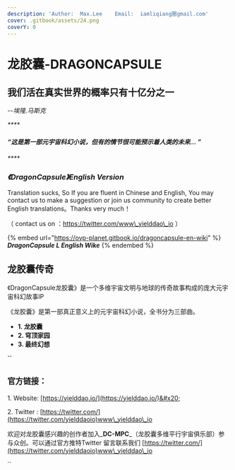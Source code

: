 ```yaml
---
description: 'Author:  Max.Lee    Email:  iamliqiang圈gmail.com'
cover: .gitbook/assets/24.png
coverY: 0
---
```


# 龙胶囊-DRAGONCAPSULE

## 我们活在真实世界的概率只有十亿分之一

&#x20; _--埃隆.马斯克_    &#x20;

_****_

#### _“这是第一部元宇宙科幻小说，但有的情节很可能预示着人类的未来... ”_

_****_

### _**《DragonCapsule》English Version**_

Translation sucks, So If you are fluent in Chinese and English, You may contact us to make a suggestion or join us community to create better English translations。Thanks very much！

（ contact us on ：https://twitter.com/www\_yielddao\_io ）

{% embed url="https://ovp-planet.gitbook.io/dragoncapsule-en-wiki" %}
_**DragonCapsule L English Wike**_
{% endembed %}

## 龙胶囊传奇

《DragonCapsule龙胶囊》是一个多维宇宙文明与地球的传奇故事构成的庞大元宇宙科幻故事IP

《龙胶囊》是第一部真正意义上的元宇宙科幻小说，全书分为三部曲。

* **1. 龙胶囊**
* **2. 穹顶家园**
* **3. 最终幻想**&#x20;

**``**

## **`官方链接：`**

1\. Website: [https://yielddao.io/](https://yielddao.io/)&#x20;

2\. Twitter : [https://twitter.com/](https://twitter.com/yielddaoio)www\_yielddao\_io

欢迎对龙胶囊感兴趣的创作者加入_**DC-MPC**_（龙胶囊多维平行宇宙俱乐部）参与众创。可以通过官方推特Twitter 留言联系我们 [https://twitter.com/](https://twitter.com/yielddaoio)www\_yielddao\_io



``



